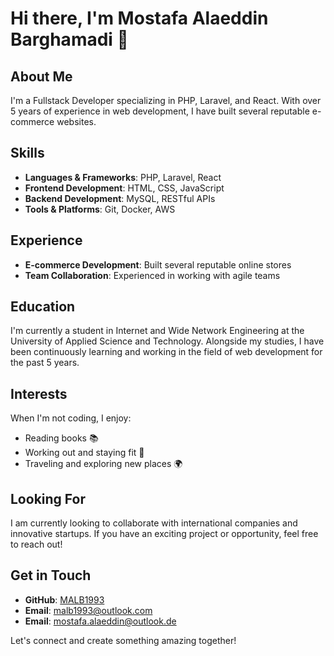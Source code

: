 # Hi there, I'm Mostafa Alaeddin Barghamadi 👋

## About Me

I'm a Fullstack Developer specializing in PHP, Laravel, and React. With over 5 years of experience in web development, I have built several reputable e-commerce websites.

## Skills
- **Languages & Frameworks**: PHP, Laravel, React
- **Frontend Development**: HTML, CSS, JavaScript
- **Backend Development**: MySQL, RESTful APIs
- **Tools & Platforms**: Git, Docker, AWS

## Experience

- **E-commerce Development**: Built several reputable online stores
- **Team Collaboration**: Experienced in working with agile teams

## Education

I'm currently a student in Internet and Wide Network Engineering at the University of Applied Science and Technology. Alongside my studies, I have been continuously learning and working in the field of web development for the past 5 years.

## Interests

When I'm not coding, I enjoy:
- Reading books 📚
- Working out and staying fit 💪
- Traveling and exploring new places 🌍

## Looking For

I am currently looking to collaborate with international companies and innovative startups. If you have an exciting project or opportunity, feel free to reach out!

## Get in Touch

- **GitHub**: [MALB1993](https://github.com/MALB1993)
- **Email**: malb1993@outlook.com
- **Email**: mostafa.alaeddin@outlook.de

Let's connect and create something amazing together!
